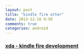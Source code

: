 ```yaml
---
layout: post
title: "kindle fire otter"
date: 2013-12-16 9:50
comments: true
categories: android
---
```


### [xda - kindle fire development](http://forum.xda-developers.com/kindle-fire/development) ###

